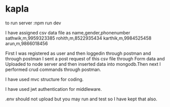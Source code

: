# kapla

to run server :npm run dev

I have assigned csv data file as
name,gender,phonenumber
sathwik,m,9959323385
rohith,m,8522935434
karthik,m,9984525458
arun,m,9866018456

First I was registered as user and then loggedin through postman and through postman I sent a post request of this csv file through Form data and Uploaded to node server and then inserted data into mongodb.Then next I performed crud commands through postman.


I have used mvc structure for coding.

I have used jwt authentication for middleware.

.env should not upload but you may run and test so I have kept that also.
